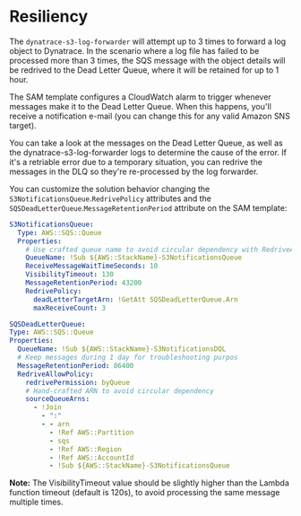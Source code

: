 # Resiliency 

The `dynatrace-s3-log-forwarder` will attempt up to 3 times to forward a log object to Dynatrace. In the scenario where a log file has failed to be processed more than 3 times, the SQS message with the object details will be redrived to the Dead Letter Queue, where it will be retained for up to 1 hour.

The SAM template configures a CloudWatch alarm to trigger whenever messages make it to the Dead Letter Queue. When this happens, you'll receive a notification e-mail (you can change this for any valid Amazon SNS target). 

You can take a look at the messages on the Dead Letter Queue, as well as the dynatrace-s3-log-forwarder logs to determine the cause of the error. If it's a retriable error due to a temporary situation, you can redrive the messages in the DLQ so they're re-processed by the log forwarder.

You can customize the solution behavior changing the `S3NotificationsQueue`.`RedrivePolicy` attributes and the `SQSDeadLetterQueue`.`MessageRetentionPeriod` attribute on the SAM template:

```yaml
S3NotificationsQueue:
  Type: AWS::SQS::Queue
  Properties:
    # Use crafted queue name to avoid circular dependency with RedriveAllowPolic
    QueueName: !Sub ${AWS::StackName}-S3NotificationsQueue
    ReceiveMessageWaitTimeSeconds: 10
    VisibilityTimeout: 130
    MessageRetentionPeriod: 43200
    RedrivePolicy:
      deadLetterTargetArn: !GetAtt SQSDeadLetterQueue.Arn
      maxReceiveCount: 3

SQSDeadLetterQueue:
Type: AWS::SQS::Queue
Properties:
  QueueName: !Sub ${AWS::StackName}-S3NotificationsDQL
  # Keep messages during 1 day for troubleshooting purpos
  MessageRetentionPeriod: 86400
  RedriveAllowPolicy:
    redrivePermission: byQueue
    # Hand-crafted ARN to avoid circular dependency
    sourceQueueArns:
      - !Join
        - ":"
        - - arn
          - !Ref AWS::Partition
          - sqs
          - !Ref AWS::Region
          - !Ref AWS::AccountId
          - !Sub ${AWS::StackName}-S3NotificationsQueue
```

**Note:** The VisibilityTimeout value should be slightly higher than the Lambda function timeout (default is 120s), to avoid processing the same message multiple times. 